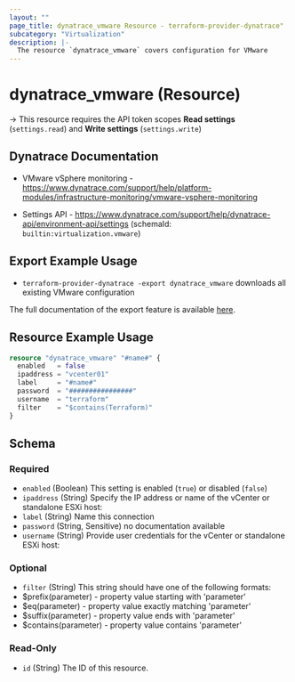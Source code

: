 ```yaml
---
layout: ""
page_title: dynatrace_vmware Resource - terraform-provider-dynatrace"
subcategory: "Virtualization"
description: |-
  The resource `dynatrace_vmware` covers configuration for VMware
---
```


# dynatrace_vmware (Resource)

-> This resource requires the API token scopes **Read settings** (`settings.read`) and **Write settings** (`settings.write`)

## Dynatrace Documentation

- VMware vSphere monitoring - https://www.dynatrace.com/support/help/platform-modules/infrastructure-monitoring/vmware-vsphere-monitoring

- Settings API - https://www.dynatrace.com/support/help/dynatrace-api/environment-api/settings (schemaId: `builtin:virtualization.vmware`)

## Export Example Usage

- `terraform-provider-dynatrace -export dynatrace_vmware` downloads all existing VMware configuration

The full documentation of the export feature is available [here](https://registry.terraform.io/providers/dynatrace-oss/dynatrace/latest/docs/guides/export-v2).

## Resource Example Usage

```terraform
resource "dynatrace_vmware" "#name#" {
  enabled   = false
  ipaddress = "vcenter01"
  label     = "#name#"
  password  = "################"
  username  = "terraform"
  filter    = "$contains(Terraform)"
}
```

<!-- schema generated by tfplugindocs -->
## Schema

### Required

- `enabled` (Boolean) This setting is enabled (`true`) or disabled (`false`)
- `ipaddress` (String) Specify the IP address or name of the vCenter or standalone ESXi host:
- `label` (String) Name this connection
- `password` (String, Sensitive) no documentation available
- `username` (String) Provide user credentials for the vCenter or standalone ESXi host:

### Optional

- `filter` (String) This string should have one of the following formats:
- $prefix(parameter) - property value starting with 'parameter'
- $eq(parameter) - property value exactly matching 'parameter'
- $suffix(parameter) - property value ends with 'parameter'
- $contains(parameter) - property value contains 'parameter'

### Read-Only

- `id` (String) The ID of this resource.
 